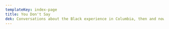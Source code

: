 ```yaml
---
templateKey: index-page
title: You Don't Say
dek: Conversations about the Black experience in Columbia, then and now.
---
```

